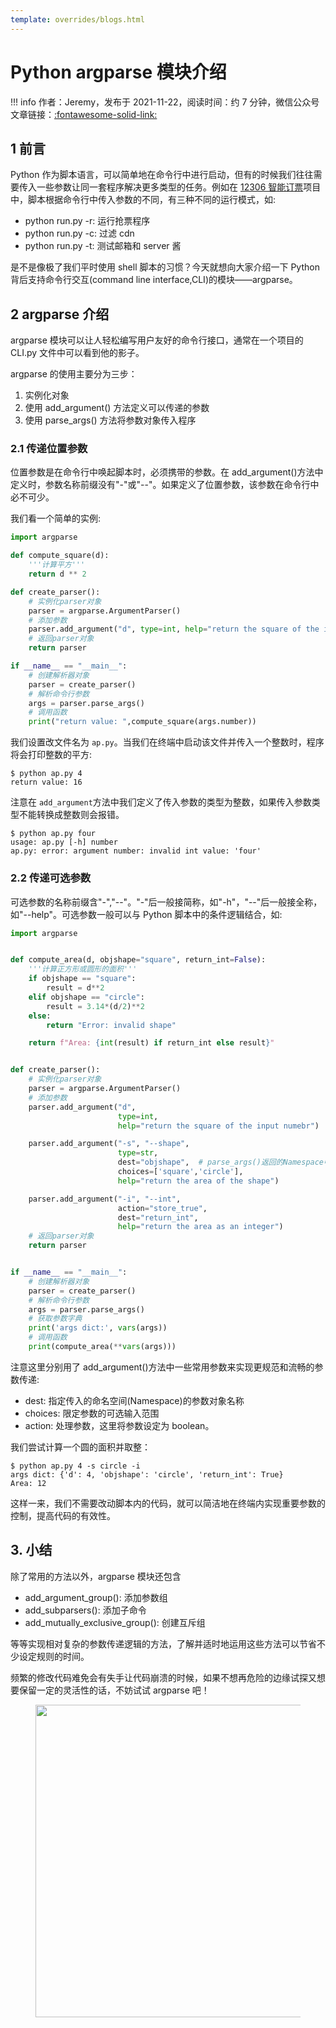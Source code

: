 ```yaml
---
template: overrides/blogs.html
---
```


# Python argparse 模块介绍

!!! info
    作者：Jeremy，发布于 2021-11-22，阅读时间：约 7 分钟，微信公众号文章链接：[:fontawesome-solid-link:]()

## 1 前言

Python 作为脚本语言，可以简单地在命令行中进行启动，但有的时候我们往往需要传入一些参数让同一套程序解决更多类型的任务。例如在 [12306 智能订票](http://mp.weixin.qq.com/s?__biz=MzI4Mjk3NzgxOQ==&mid=2247484848&idx=1&sn=7e5b0b4e4740c42fa629a2c98e159839&chksm=eb90f6c4dce77fd266441c22a659668af98bc34e1bea9c264a296bc89a4f5c7da3570c6cb1e8#rd)项目中，脚本根据命令行中传入参数的不同，有三种不同的运行模式，如:

- python run.py -r: 运行抢票程序
- python run.py -c: 过滤 cdn
- python run.py -t: 测试邮箱和 server 酱

是不是像极了我们平时使用 shell 脚本的习惯？今天就想向大家介绍一下 Python 背后支持命令行交互(command line interface,CLI)的模块——argparse。

## 2 argparse 介绍

argparse 模块可以让人轻松编写用户友好的命令行接口，通常在一个项目的 CLI.py 文件中可以看到他的影子。

argparse 的使用主要分为三步：

1. 实例化对象
2. 使用 add_argument() 方法定义可以传递的参数
3. 使用 parse_args() 方法将参数对象传入程序

### 2.1 传递位置参数

位置参数是在命令行中唤起脚本时，必须携带的参数。在 add_argument()方法中定义时，参数名称前缀没有"-"或"--"。如果定义了位置参数，该参数在命令行中必不可少。

我们看一个简单的实例:

```python
import argparse

def compute_square(d):
    '''计算平方'''
    return d ** 2

def create_parser():
    # 实例化parser对象
    parser = argparse.ArgumentParser()
    # 添加参数
    parser.add_argument("d", type=int, help="return the square of the input numebr")
    # 返回parser对象
    return parser

if __name__ == "__main__":
    # 创建解析器对象
    parser = create_parser()
    # 解析命令行参数
    args = parser.parse_args()
    # 调用函数
    print("return value: ",compute_square(args.number))
```

我们设置改文件名为 `ap.py`。当我们在终端中启动该文件并传入一个整数时，程序将会打印整数的平方:

```shell
$ python ap.py 4
return value: 16
```

注意在 `add_argument`方法中我们定义了传入参数的类型为整数，如果传入参数类型不能转换成整数则会报错。

```shell
$ python ap.py four
usage: ap.py [-h] number
ap.py: error: argument number: invalid int value: 'four'
```

### 2.2 传递可选参数

可选参数的名称前缀含"-","--"。"-"后一般接简称，如"-h"，"--"后一般接全称，如"--help"。可选参数一般可以与 Python 脚本中的条件逻辑结合，如:

```python
import argparse


def compute_area(d, objshape="square", return_int=False):
    '''计算正方形或圆形的面积'''
    if objshape == "square":
        result = d**2
    elif objshape == "circle":
        result = 3.14*(d/2)**2
    else:
        return "Error: invalid shape"

    return f"Area: {int(result) if return_int else result}"


def create_parser():
    # 实例化parser对象
    parser = argparse.ArgumentParser()
    # 添加参数
    parser.add_argument("d",
                        type=int,
                        help="return the square of the input numebr")

    parser.add_argument("-s", "--shape",
                        type=str,
                        dest="objshape",  # parse_args()返回的Namespace中参数对象的名字，如不添加则默认为"shape"
                        choices=['square','circle'],
                        help="return the area of the shape")

    parser.add_argument("-i", "--int",
                        action="store_true",
                        dest="return_int",
                        help="return the area as an integer")
    # 返回parser对象
    return parser


if __name__ == "__main__":
    # 创建解析器对象
    parser = create_parser()
    # 解析命令行参数
    args = parser.parse_args()
    # 获取参数字典
    print('args dict:', vars(args))
    # 调用函数
    print(compute_area(**vars(args)))
```

注意这里分别用了 add_argument()方法中一些常用参数来实现更规范和流畅的参数传递:

- dest: 指定传入的命名空间(Namespace)的参数对象名称
- choices: 限定参数的可选输入范围
- action: 处理参数，这里将参数设定为 boolean。

我们尝试计算一个圆的面积并取整：

```shell
$ python ap.py 4 -s circle -i
args dict: {'d': 4, 'objshape': 'circle', 'return_int': True}
Area: 12
```

这样一来，我们不需要改动脚本内的代码，就可以简洁地在终端内实现重要参数的控制，提高代码的有效性。

## 3. 小结

除了常用的方法以外，argparse 模块还包含

- add_argument_group(): 添加参数组
- add_subparsers(): 添加子命令
- add_mutually_exclusive_group(): 创建互斥组

等等实现相对复杂的参数传递逻辑的方法，了解并适时地运用这些方法可以节省不少设定规则的时间。

频繁的修改代码难免会有失手让代码崩溃的时候，如果不想再危险的边缘试探又想要保留一定的灵活性的话，不妨试试 argparse 吧！

<figure>
  <img src="https://cdn.jsdelivr.net/gh/BulletTech2021/Pics/2021-6-14/1623639526512-1080P%20(Full%20HD)%20-%20Tail%20Pic.png" width="500" />
</figure>
